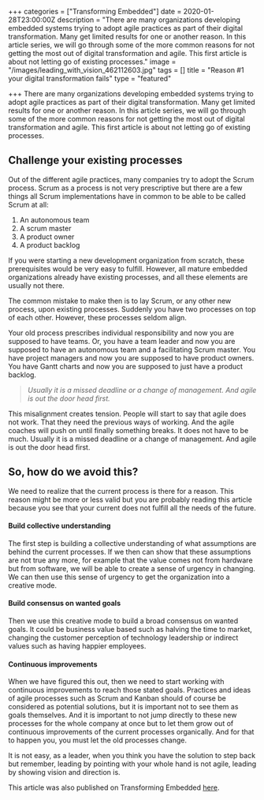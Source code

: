 +++
categories = ["Transforming Embedded"]
date = 2020-01-28T23:00:00Z
description = "There are many organizations developing embedded systems trying to adopt agile practices as part of their digital transformation. Many get limited results for one or another reason. In this article series, we will go through some of the more common reasons for not getting the most out of digital transformation and agile. This first article is about not letting go of existing processes."
image = "/images/leading_with_vision_462112603.jpg"
tags = []
title = "Reason #1 your digital transformation fails"
type = "featured"

+++
There are many organizations developing embedded systems trying to adopt agile practices as part of their digital transformation. Many get limited results for one or another reason. In this article series, we will go through some of the more common reasons for not getting the most out of digital transformation and agile. This first article is about not letting go of existing processes.

## Challenge your existing processes

Out of the different agile practices, many companies try to adopt the Scrum process. Scrum as a process is not very prescriptive but there are a few things all Scrum implementations have in common to be able to be called Scrum at all:

1. An autonomous team
2. A scrum master
3. A product owner
4. A product backlog

If you were starting a new development organization from scratch, these prerequisites would be very easy to fulfill. However, all mature embedded organizations already have existing processes, and all these elements are usually not there.

The common mistake to make then is to lay Scrum, or any other new process, upon existing processes. Suddenly you have two processes on top of each other. However, these processes seldom align.

Your old process prescribes individual responsibility and now you are supposed to have teams. Or, you have a team leader and now you are supposed to have an autonomous team and a facilitating Scrum master. You have project managers and now you are supposed to have product owners. You have Gantt charts and now you are supposed to just have a product backlog.

> _Usually it is a missed deadline or a change of management. And agile is out the door head first._

This misalignment creates tension. People will start to say that agile does not work. That they need the previous ways of working. And the agile coaches will push on until finally something breaks. It does not have to be much. Usually it is a missed deadline or a change of management. And agile is out the door head first.

## So, how do we avoid this?

We need to realize that the current process is there for a reason. This reason might be more or less valid but you are probably reading this article because you see that your current does not fulfill all the needs of the future.

#### Build collective understanding

The first step is building a collective understanding of what assumptions are behind the current processes. If we then can show that these assumptions are not true any more, for example that the value comes not from hardware but from software, we will be able to create a sense of urgency in changing. We can then use this sense of urgency to get the organization into a creative mode.

#### Build consensus on wanted goals

Then we use this creative mode to build a broad consensus on wanted goals. It could be business value based such as halving the time to market, changing the customer perception of technology leadership or indirect values such as having happier employees.

#### Continuous improvements

When we have figured this out, then we need to start working with continuous improvements to reach those stated goals. Practices and ideas of agile processes such as Scrum and Kanban should of course be considered as potential solutions, but it is important not to see them as goals themselves. And it is important to not jump directly to these new processes for the whole company at once but to let them grow out of continuous improvements of the current processes organically. And for that to happen you, you must let the old processes change.

It is not easy, as a leader, when you think you have the solution to step back but remember, leading by pointing with your whole hand is not agile, leading by showing vision and direction is.

This article was also published on Transforming Embedded [here](https://transformingembedded.sigmatechnology.se/insight-post/reason-1-your-digital-transformation-fails-not-letting-go/ "Reason #1 your digital transformation fails").